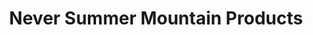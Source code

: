 ---
title: "Never Summer Mountain Products"
url: /grand-lake/never-summer-mountain-products/
shop: Outdoor
---